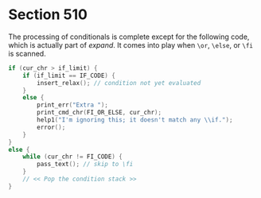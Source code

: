 # Section 510

The processing of conditionals is complete except for the following code, which is actually part of *expand*.
It comes into play when `\or`, `\else`, or `\fi` is scanned.

```c << Terminate the current conditional and skip to \fi >>=
if (cur_chr > if_limit) {
    if (if_limit == IF_CODE) {
        insert_relax(); // condition not yet evaluated
    }
    else {
        print_err("Extra ");
        print_cmd_chr(FI_OR_ELSE, cur_chr);
        help1("I'm ignoring this; it doesn't match any \\if.");
        error();
    }
}
else {
    while (cur_chr != FI_CODE) {
        pass_text(); // skip to \fi
    }
    // << Pop the condition stack >>
}
```
